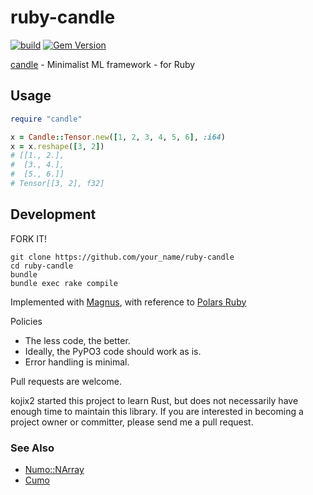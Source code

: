 # ruby-candle

[![build](https://github.com/kojix2/ruby-candle/actions/workflows/build.yml/badge.svg)](https://github.com/kojix2/ruby-candle/actions/workflows/build.yml)
[![Gem Version](https://badge.fury.io/rb/ruby-candle.svg)](https://badge.fury.io/rb/ruby-candle)

[candle](https://github.com/huggingface/candle) - Minimalist ML framework - for Ruby

## Usage

```ruby
require "candle"

x = Candle::Tensor.new([1, 2, 3, 4, 5, 6], :i64)
x = x.reshape([3, 2])
# [[1., 2.],
#  [3., 4.],
#  [5., 6.]]
# Tensor[[3, 2], f32]
```

## Development

FORK IT!

```
git clone https://github.com/your_name/ruby-candle
cd ruby-candle
bundle
bundle exec rake compile
```

Implemented with [Magnus](https://github.com/matsadler/magnus), with reference to [Polars Ruby](https://github.com/ankane/polars-ruby)

Policies
- The less code, the better.
- Ideally, the PyPO3 code should work as is.
- Error handling is minimal.

Pull requests are welcome.

kojix2 started this project to learn Rust, but does not necessarily have enough time to maintain this library. If you are interested in becoming a project owner or committer, please send me a pull request.

### See Also

- [Numo::NArray](https://github.com/ruby-numo/numo-narray)
- [Cumo](https://github.com/sonots/cumo)
